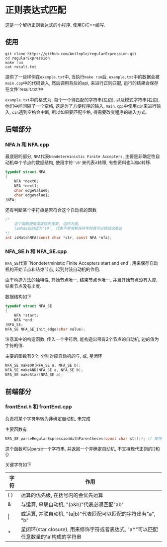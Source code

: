 # 正则表达式匹配

这是一个解析正则表达式的小程序, 使用C/C++编写.

## 使用

```shell
git clone https://github.com/Anilople/regularExpression.git
cd regularExpression
make run
cat result.txt
```

提供了一些样例在`example.txt`中, 当执行`make run`后, `example.txt`中的数据会被`main.cpp`中的代码读入, 然后调用背后的api, 来进行正则匹配, 运行的结果会保存在文件'result.txt'中

`example.txt`中的格式为, 每个一个待匹配的字符串(左边), 以及模式字符串(右边), 他们中间间隔了一个空格, 这是为了方便程序的输入, `main.cpp`中使用`cin`来进行输入, `cin`遇到空格会中断, 所以如果要匹配空格, 得需要改变程序的输入方式.

## 后端部分

### NFA.h 和 NFA.cpp

最底层的部分, `NFA`代表`Nondeterministic Finite Accepters`, 主要是非确定性自动机单个节点的数据结构, 使用字符`'\0'`来代表$\lambda$转移, 有些资料也叫做$\epsilon$转移.

```c
typedef struct NFA
{
	NFA *next0;
	NFA *next1;
	char edgeValue0;
	char edgeValue1;
}NFA;
```

还有判断某个字符串是否符合这个自动机的函数

```c
/*
	这个函数使用深度优先搜索, 边作为值, 
	lambda边的值为'\0', 代表不用消耗任何字符就可以跨过这条边
*/
int isMatchNFA(const char *str, const NFA *nfa);
```

### NFA_SE.h 和 NFA_SE.cpp

`NFA_SE`代表``Nondeterministic Finite Accepters start and end`,  用来保存自动机的开始节点和结束节点, 起到封装自动机的作用.

由于构造方法的独特性, 开始节点唯一, 结束节点也唯一, 并且开始节点没有入度, 结束节点没有出度.

数据结构如下

```c
typedef struct NFA_SE
{
	NFA *start;
	NFA *end;
}NFA_SE;
NFA_SE NFA_SE_init_edge(char value);
```

注意其中的构造函数, 传入一个字符后, 能构造出带有2个节点的自动机, 边的值为字符的值.

主要的函数有3个, 分别对应自动机的与, 或, 星闭环

```c
NFA_SE makeOR(NFA_SE a, NFA_SE b);
NFA_SE makeAND(NFA_SE a, NFA_SE b);
NFA_SE makeStar(NFA_SE a);
```

## 前端部分

### frontEnd.h 和 frontEnd.cpp

负责将某个字符串转为非确定自动机, 未完成

主要函数有

```c
NFA_SE parseRegularExpressionWithParentheses(const char str[]); // 支持括号
```

这个函数可以parse一个字符串, 并返回一个非确定自动机, 不支持现代正则的[]和{}

关键字符如下

| 字符 | 作用                                                         |
| ---- | ------------------------------------------------------------ |
| ( )  | 运算的优先级, 在括号内的会优先运算                           |
| &    | 与运算, 串联自动机, "(a&b)"代表必须匹配"ab"                  |
| \|   | 或运算, 并联自动机, "(a\|b)"代表匹配可以匹配的字符串有"a", "b" |
| *    | 星闭环(star closure), 用来修饰字符或者表达式, "a*"可以匹配任意数量的'a'构成的字符串 |